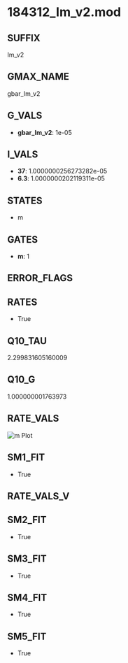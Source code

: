 # 184312_Im_v2.mod

## SUFFIX

Im_v2

## GMAX_NAME

gbar_Im_v2

## G_VALS

- **gbar_Im_v2**: 1e-05

## I_VALS

- **37**: 1.0000000256273282e-05
- **6.3**: 1.0000000202119311e-05

## STATES

- m

## GATES

- **m**: 1

## ERROR_FLAGS


## RATES

- True

## Q10_TAU

2.299831605160009

## Q10_G

1.000000001763973

## RATE_VALS

![m Plot](/Users/pbozelos/Dropbox/icg-Chai-Panos/supermodels/output_markdown_files/K/184312_Im_v2.mod/images/m.png)

## SM1_FIT

- True

## RATE_VALS_V

## SM2_FIT

- True

## SM3_FIT

- True

## SM4_FIT

- True

## SM5_FIT

- True

